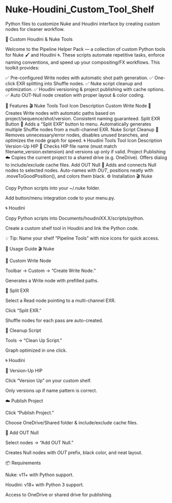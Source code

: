 # Nuke-Houdini_Custom_Tool_Shelf
Python files to customize Nuke and Houdini interface by creating custom nodes for cleaner workflow.

🎨 Custom Houdini & Nuke Tools

Welcome to the Pipeline Helper Pack — a collection of custom Python tools for Nuke 🖌️ and Houdini 🌀.
These scripts automate repetitive tasks, enforce naming conventions, and speed up your compositing/FX workflows.
This toolkit provides:

✅ Pre-configured Write nodes with automatic shot path generation.
✅ One-click EXR splitting into Shuffle nodes.
✅ Nuke script cleanup and optimization.
✅ Houdini versioning & project publishing with cache options.
✅ Auto OUT-Null node creation with proper layout & color coding.

🧰 Features
🎬 Nuke Tools
Tool	Icon	Description
Custom Write Node	📝	Creates Write nodes with automatic paths based on project/sequence/shot/version. Consistent naming guaranteed.
Split EXR Button	🧩	Adds a “Split EXR” button to menu. Automatically generates multiple Shuffle nodes from a multi-channel EXR.
Nuke Script Cleanup	🧹	Removes unnecessary/error nodes, disables unused branches, and optimizes the node graph for speed.
🌀 Houdini Tools
Tool	Icon	Description
Version-Up HIP	🔄	Checks HIP file name (must match filename_version.extension) and versions up only if valid.
Project Publishing	☁️	Copies the current project to a shared drive (e.g. OneDrive). Offers dialog to include/exclude cache files.
Add OUT Null	🎯	Adds and connects Null nodes to selected nodes. Auto-names with _OUT_, positions neatly with .moveToGoodPosition(), and colors them black.
⚙️ Installation
🎬 Nuke

Copy Python scripts into your ~/.nuke folder.

Add button/menu integration code to your menu.py.

🌀 Houdini

Copy Python scripts into Documents/houdiniXX.X/scripts/python.

Create a custom shelf tool in Houdini and link the Python code.

💡 Tip: Name your shelf “Pipeline Tools” with nice icons for quick access.

📝 Usage Guide
🎬 Nuke

📝 Custom Write Node

Toolbar → Custom → “Create Write Node.”

Generates a Write node with prefilled paths.

🧩 Split EXR

Select a Read node pointing to a multi-channel EXR.

Click “Split EXR.”

Shuffle nodes for each pass are auto-created.

🧹 Cleanup Script

Tools → “Clean Up Script.”

Graph optimized in one click.

🌀 Houdini

🔄 Version-Up HIP

Click “Version Up” on your custom shelf.

Only versions up if name pattern is correct.

☁️ Publish Project

Click “Publish Project.”

Choose OneDrive/Shared folder & include/exclude cache files.

🎯 Add OUT Null

Select nodes → “Add OUT Null.”

Creates Null nodes with _OUT_ prefix, black color, and neat layout.

📦 Requirements

Nuke: v11+ with Python support.

Houdini: v18+ with Python 3 support.

Access to OneDrive or shared drive for publishing.

